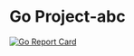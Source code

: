# Go Project-abc

[![Go Report Card](https://goreportcard.com/badge/github.com/datewu/chat?style=flat-square)](https://goreportcard.com/report/github.com/datewu/chat)


